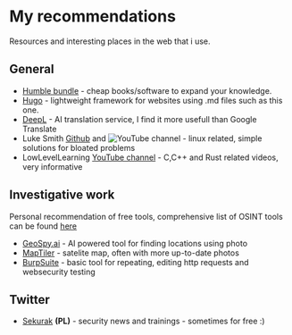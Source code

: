 # My recommendations

Resources and interesting places in the web that i use.

## General

- [Humble bundle](https://www.humblebundle.com/bundles) - cheap books/software to expand your knowledge.
- [Hugo](https://gohugo.io/) - lightweight framework for websites using .md files such as this one.
- [DeepL](https://www.deepl.com/translator) - AI translation service, I find it more usefull than Google Translate
- Luke Smith [Github](https://github.com/LukeSmithxyz) and ![YouTube channel](https://www.youtube.com/@LukeSmithxyz) - linux related, simple solutions for bloated problems
- LowLevelLearning [YouTube channel](https://www.youtube.com/@LowLevelLearning) - C,C++ and Rust related videos, very informative

## Investigative work

Personal recommendation of free tools, comprehensive list of OSINT tools can be found [here](https://github.com/jivoi/awesome-osint)

- [GeoSpy.ai](https://geospy.ai) - AI powered tool for finding locations using photo
- [MapTiler](https://www.maptiler.com/maps/#style=hybrid) - satelite map, often with more up-to-date photos
- [BurpSuite](https://portswigger.net/burp/communitydownload) - basic tool for repeating, editing http requests and websecurity testing


## Twitter
- [Sekurak](https://twitter.com/Sekurak) **(PL)** - security news and trainings - sometimes for free :)
